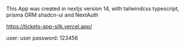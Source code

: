 This App was created in nextjs version 14, with tailwindcss typescript, prisma ORM shadcn-ui and NextAuth

https://tickets-app-silk.vercel.app/

user: user
password: 123456
